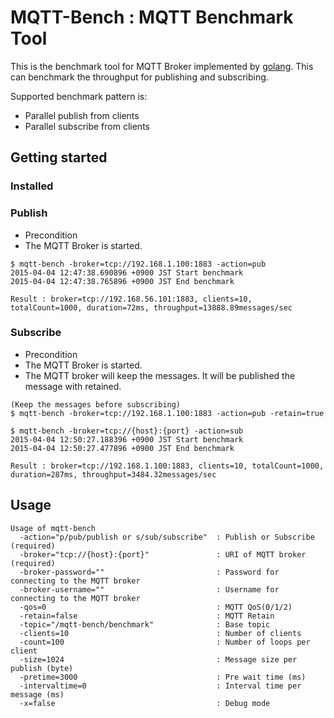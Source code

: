 # MQTT-Bench : MQTT Benchmark Tool
This is the benchmark tool for MQTT Broker implemented by [golang](https://golang.org/).
This can benchmark the throughput for publishing and subscribing.

Supported benchmark pattern is:
* Parallel publish from clients
* Parallel subscribe from clients

## Getting started
### Installed

### Publish
* Precondition
 * The MQTT Broker is started.
```
$ mqtt-bench -broker=tcp://192.168.1.100:1883 -action=pub
2015-04-04 12:47:38.690896 +0900 JST Start benchmark
2015-04-04 12:47:38.765896 +0900 JST End benchmark

Result : broker=tcp://192.168.56.101:1883, clients=10, totalCount=1000, duration=72ms, throughput=13888.89messages/sec
```

### Subscribe
* Precondition
 * The MQTT Broker is started.
 * The MQTT broker will keep the messages. It will be published the message with retained.
```
(Keep the messages before subscribing)
$ mqtt-bench -broker=tcp://192.168.1.100:1883 -action=pub -retain=true

$ mqtt-bench -broker=tcp://{host}:{port} -action=sub
2015-04-04 12:50:27.188396 +0900 JST Start benchmark
2015-04-04 12:50:27.477896 +0900 JST End benchmark

Result : broker=tcp://192.168.1.100:1883, clients=10, totalCount=1000, duration=287ms, throughput=3484.32messages/sec
```

## Usage
```
Usage of mqtt-bench
  -action="p/pub/publish or s/sub/subscribe"  : Publish or Subscribe (required)
  -broker="tcp://{host}:{port}"               : URI of MQTT broker (required)
  -broker-password=""                         : Password for connecting to the MQTT broker
  -broker-username=""                         : Username for connecting to the MQTT broker
  -qos=0                                      : MQTT QoS(0/1/2)
  -retain=false                               : MQTT Retain
  -topic="/mqtt-bench/benchmark"              : Base topic
  -clients=10                                 : Number of clients
  -count=100                                  : Number of loops per client
  -size=1024                                  : Message size per publish (byte)
  -pretime=3000                               : Pre wait time (ms)
  -intervaltime=0                             : Interval time per message (ms)
  -x=false                                    : Debug mode
```
